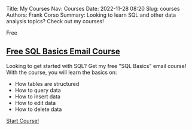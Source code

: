 Title: My Courses
Nav: Courses
Date: 2022-11-28 08:20
Slug: courses
Authors: Frank Corso
Summary: Looking to learn SQL and other data analysis topics? Check out my courses!

<div class="grid">
    <article class="post">
        <span class="tag">Free</span>
        <h2 class="title is-2 mt-0"><a href="https://frankcorso.dev/pages/sql-basics-email-course.html" rel="bookmark">Free SQL Basics Email Course</a></h2>
        <div class="summary">
            <p>Looking to get started with SQL? Get my free "SQL Basics" email course! With the course, you will learn the basics on:</p>
            <ul>
                <li>How tables are structured</li>
                <li>How to query data</li>
                <li>How to insert data</li>
                <li>How to edit data</li>
                <li>How to delete data</li>
            </ul>
        </div>
        <div class="card-footer"><a href="https://frankcorso.dev/pages/sql-basics-email-course.html" rel="bookmark" class="card-footer-item">Start Course!</a></div>
    </article>
</div>